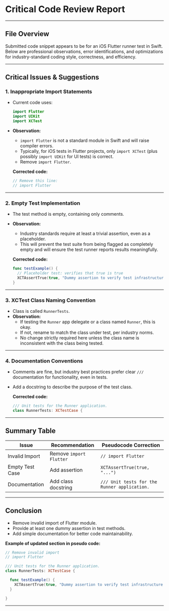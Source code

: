 # Critical Code Review Report

---

## File Overview

Submitted code snippet appears to be for an iOS Flutter runner test in Swift. Below are professional observations, error identifications, and optimizations for industry-standard coding style, correctness, and efficiency.

---

## Critical Issues & Suggestions

### 1. **Inappropriate Import Statements**

- Current code uses:
    ```swift
    import Flutter
    import UIKit
    import XCTest
    ```
- **Observation:**  
   - `import Flutter` is not a standard module in Swift and will raise compiler errors.
   - Typically, for iOS tests in Flutter projects, only `import XCTest` (plus possibly `import UIKit` for UI tests) is correct.
   - Remove `import Flutter`.

   **Corrected code:**
   ```swift
   // Remove this line:
   // import Flutter
   ```

---

### 2. **Empty Test Implementation**

- The test method is empty, containing only comments.
- **Observation:**  
   - Industry standards require at least a trivial assertion, even as a placeholder.
   - This will prevent the test suite from being flagged as completely empty and will ensure the test runner reports results meaningfully.

   **Corrected code:**
   ```swift
   func testExample() {
     // Placeholder test: verifies that true is true
     XCTAssertTrue(true, "Dummy assertion to verify test infrastructure.")
   }
   ```

---

### 3. **XCTest Class Naming Convention**

- Class is called `RunnerTests`.
- **Observation:**  
   - If testing the `Runner` app delegate or a class named `Runner`, this is okay.
   - If not, rename to match the class under test, per industry norms.
   - No change strictly required here unless the class name is inconsistent with the class being tested.

---

### 4. **Documentation Conventions**

- Comments are fine, but industry best practices prefer clear `///` documentation for functionality, even in tests.
- Add a docstring to describe the purpose of the test class.

   **Corrected code:**
   ```swift
   /// Unit tests for the Runner application.
   class RunnerTests: XCTestCase {
   ```

---

## Summary Table

| Issue                  | Recommendation                 | Pseudocode Correction                           |
|------------------------|-------------------------------|-------------------------------------------------|
| Invalid Import         | Remove `import Flutter`        | `// import Flutter`                             |
| Empty Test Case        | Add assertion                  | `XCTAssertTrue(true, "...")`                    |
| Documentation          | Add class docstring            | `/// Unit tests for the Runner application.`     |

---

## **Conclusion**

- Remove invalid import of Flutter module.
- Provide at least one dummy assertion in test methods.
- Add simple documentation for better code maintainability.

**Example of updated section in pseudo code:**
```swift
// Remove invalid import
// import Flutter

/// Unit tests for the Runner application.
class RunnerTests: XCTestCase {

  func testExample() {
    XCTAssertTrue(true, "Dummy assertion to verify test infrastructure.")
  }

}
```
---